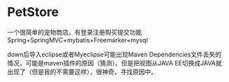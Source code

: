 # PetStore
一个很简单的宠物商店。有登录注册购买提交功能
Spring+SpringMVC+mybatis+Freemarker+mysql

down后导入eclipse或者Myeclipse可能出现Maven Dependencies文件丢失的情况，可能是maven插件的原因（猜测）。但是把视图从JAVA EE切换成JAVA就出现了（但是我的不需要这样），很神奇，寻找原因中。
